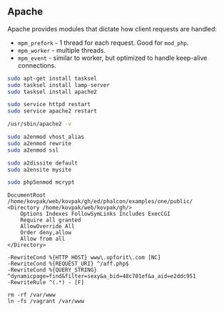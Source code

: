 Apache
-

Apache provides modules that dictate how client requests are handled:
* `mpm_prefork` - 1 thread for each request. Good for `mod_php`.
* `mpm_worker` - multiple threads.
* `mpm_event` - similar to worker, but optimized to handle keep-alive connections.

````sh
sudo apt-get install tasksel
sudo tasksel install lamp-server
sudo tasksel install apache2

sudo service httpd restart
sudo service apache2 restart

/usr/sbin/apache2 -v
````

````sh
sudo a2enmod vhost_alias
sudo a2enmod rewrite
sudo a2enmod ssl

sudo a2dissite default
sudo a2ensite mysite

sudo php5enmod mcrypt
````

````
DocumentRoot /home/kovpak/web/kovpak/gh/ed/phalcon/examples/one/public/
<Directory /home/kovpak/web/kovpak/gh/>
    Options Indexes FollowSymLinks Includes ExecCGI
    Require all granted
    AllowOverride All
    Order deny,allow
    Allow from all
</Directory>
````

````
-RewriteCond %{HTTP_HOST} www\.upforit\.com [NC]
-RewriteCond %{REQUEST_URI} ^/aff.php$
-RewriteCond %{QUERY_STRING} ^dynamicpage=find&filter=sexy&a_bid=48c701ef&a_aid=e2ddc951
-RewriteRule ^(.*) - [F]
````

````
rm -rf /var/www
ln -fs /vagrant /var/www
````
